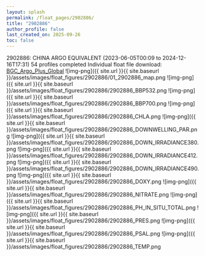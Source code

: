 ```yaml
---
layout: splash
permalink: /float_pages/2902886/
title: "2902886"
author_profile: false
last_created_on: 2025-09-26
toc: false
---
```

 
2902886: CHINA ARGO EQUIVALENT (2023-06-05T00:09 to 2024-12-16T17:31)
54 profiles completed
Individual float file download: [BGC_Argo_Plus_Global](https://ftp.soest.hawaii.edu/bgc_argo_plus/Individual_Floats/outliers_removed/2902886_Sprof_processed.nc)
![img-png]({{ site.url }}{{ site.baseurl }}/assets/images/float_figures/2902886/01_2902886_map.png
![img-png]({{ site.url }}{{ site.baseurl }}/assets/images/float_figures/2902886/2902886_BBP532.png
![img-png]({{ site.url }}{{ site.baseurl }}/assets/images/float_figures/2902886/2902886_BBP700.png
![img-png]({{ site.url }}{{ site.baseurl }}/assets/images/float_figures/2902886/2902886_CHLA.png
![img-png]({{ site.url }}{{ site.baseurl }}/assets/images/float_figures/2902886/2902886_DOWNWELLING_PAR.png
![img-png]({{ site.url }}{{ site.baseurl }}/assets/images/float_figures/2902886/2902886_DOWN_IRRADIANCE380.png
![img-png]({{ site.url }}{{ site.baseurl }}/assets/images/float_figures/2902886/2902886_DOWN_IRRADIANCE412.png
![img-png]({{ site.url }}{{ site.baseurl }}/assets/images/float_figures/2902886/2902886_DOWN_IRRADIANCE490.png
![img-png]({{ site.url }}{{ site.baseurl }}/assets/images/float_figures/2902886/2902886_DOXY.png
![img-png]({{ site.url }}{{ site.baseurl }}/assets/images/float_figures/2902886/2902886_NITRATE.png
![img-png]({{ site.url }}{{ site.baseurl }}/assets/images/float_figures/2902886/2902886_PH_IN_SITU_TOTAL.png
![img-png]({{ site.url }}{{ site.baseurl }}/assets/images/float_figures/2902886/2902886_PRES.png
![img-png]({{ site.url }}{{ site.baseurl }}/assets/images/float_figures/2902886/2902886_PSAL.png
![img-png]({{ site.url }}{{ site.baseurl }}/assets/images/float_figures/2902886/2902886_TEMP.png

